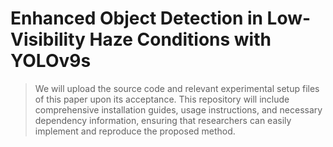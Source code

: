 # Enhanced Object Detection in Low-Visibility Haze Conditions with YOLOv9s
> We will upload the source code and relevant experimental setup files of this paper upon its acceptance. This repository will include comprehensive installation guides, usage instructions, and necessary dependency information, ensuring that researchers can easily implement and reproduce the proposed method. 
